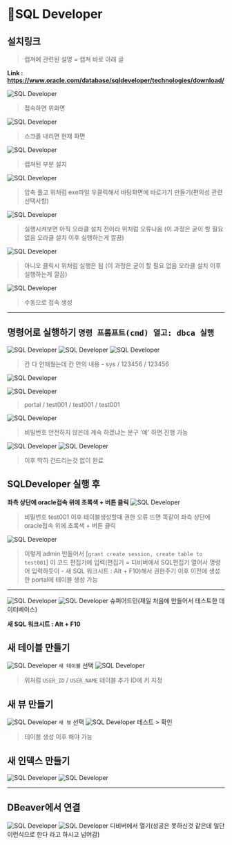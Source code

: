 # 🧩SQL Developer



## 설치링크

> 캡쳐에 관련된 설명 = 캡쳐 바로 아래 글

**Link : https://www.oracle.com/database/sqldeveloper/technologies/download/**


![SQL Developer](/images/SQLDeveloper/SQLDeveloperinstall.png)

>접속하면 위화면

![SQL Developer](/images/SQLDeveloper/SQLDeveloperinstall_1.png)

>스크롤 내리면 현재 화면

![SQL Developer](/images/SQLDeveloper/SQLDeveloperinstall_2.png)

>캡쳐된 부분 설치

![SQL Developer](/images/SQLDeveloper/SQLDeveloperinstall_3.png)
>압축 풀고 위처럼 exe파일 우클릭해서 바탕화면에 바로가기 만들기(편의성 관련 선택사항)

![SQL Developer](/images/SQLDeveloper/SQLDeveloperinstall_4.png)
>실행시켜보면 아직 오라클 설치 전이라 위처럼 오류나옴 (이 과정은 굳이 할 필요 없음 오라클 설치 이후 실행하는게 깔끔)

![SQL Developer](/images/SQLDeveloper/SQLDeveloperinstall_5.png)
>아니오 클릭시 위처럼 실행은 됨 (이 과정은 굳이 할 필요 없음 오라클 설치 이후 실행하는게 깔끔)

![SQL Developer](/images/SQLDeveloper/SQLDeveloperinstall_6.png)
>수동으로 접속 생성

---

## 명령어로 실행하기 `명령 프롬프트(cmd) 열고: dbca 실행`
![SQL Developer](/images/SQLDeveloper/SQLDeveloper.png)
![SQL Developer](/images/SQLDeveloper/SQLDeveloper_1.png)
![SQL Developer](/images/SQLDeveloper/SQLDeveloper_2.png)
> 칸 다 안채웠는데 칸 안의 내용 - sys / 123456 / 123456

![SQL Developer](/images/SQLDeveloper/SQLDeveloper_3.png)


![SQL Developer](/images/SQLDeveloper/SQLDeveloper_4.png)
> portal / test001 / test001 / test001

![SQL Developer](/images/SQLDeveloper/SQLDeveloper_5.png)
> 비밀번호 안전하지 않은데 계속 하겠냐는 문구 '예' 하면 진행 가능

![SQL Developer](/images/SQLDeveloper/SQLDeveloper_6.png)
![SQL Developer](/images/SQLDeveloper/SQLDeveloper_7.png)
> 이후 딱히 건드리는것 없이 완료

## SQLDeveloper 실행 후 
**좌측 상단에 oracle접속 위에 초록색 + 버튼 클릭**
![SQL Developer](/images/SQLDeveloper/SQLDeveloper_8.png)
>비밀번호 test001
>이후 테이블생성할때 권한 오류 뜨면
>똑같이 좌측 상단에 oracle접속 위에 초록색 + 버튼 클릭

![SQL Developer](/images/SQLDeveloper/SQLDeveloper_9.png)
>이렇게 admin 만들어서 [`grant create session, create table to test001`] 이 코드 편집기에 입력(편집기 = 디비버에서 SQL편집기 열어서 명령어 입력하듯이 - 새 SQL 워크시트 : Alt + F10)해서 권한주기 이후 이전에 생성한 portal에 테이블 생성 가능





---



![SQL Developer](/images/SQLDeveloper/SQLDeveloper_10.png)
![SQL Developer](/images/SQLDeveloper/SQLDeveloper_11.png)
슈퍼어드민(제일 처음에 만들어서 테스트한 데이터베이스)

**새 SQL 워크시트 : Alt + F10**


## 새 테이블 만들기
![SQL Developer](/images/SQLDeveloper/SQLDeveloper_12.png)
`새 테이블` 선택
![SQL Developer](/images/SQLDeveloper/SQLDeveloper_13.png)
>위처럼 `USER_ID` / `USER_NAME` 테이블 추가 ID에 키 지정


## 새 뷰 만들기
![SQL Developer](/images/SQLDeveloper/SQLDeveloper_14.png)
`새 뷰` 선택
![SQL Developer](/images/SQLDeveloper/SQLDeveloper_15.png)
테스트 > 확인
> 테이블 생성 이후 해야 가능




## 새 인덱스 만들기
![SQL Developer](/images/SQLDeveloper/SQLDeveloper_16.png)
![SQL Developer](/images/SQLDeveloper/SQLDeveloper_17.png)












---

## DBeaver에서 연결

![SQL Developer](/images/SQLDeveloper/SQLDeveloper_18.png)
![SQL Developer](/images/SQLDeveloper/SQLDeveloper_19.png)
디비버에서 열기(성공은 못하신것 같은데 일단 이런식으로 한다 라고 하시고 넘어감)